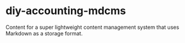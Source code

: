 # diy-accounting-mdcms
Content for a super lightweight content management system that uses Markdown as a storage format.
